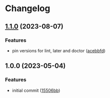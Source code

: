 # Changelog

## [1.1.0](https://github.com/rolehippie/ansible/compare/v1.0.0...v1.1.0) (2023-08-07)


### Features

* pin versions for lint, later and doctor ([acebbfd](https://github.com/rolehippie/ansible/commit/acebbfdf249847982561d151b259a06b1a9f4e7b))

## 1.0.0 (2023-05-04)


### Features

* initial commit ([15506bb](https://github.com/rolehippie/ansible/commit/15506bb719bedf1da802d7cccabb459b40860c25))
